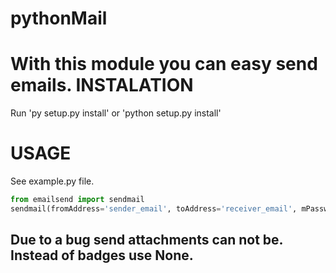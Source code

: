 # pythonMail
With this module you can easy send emails.
INSTALATION
===========
Run 'py setup.py install' or 'python setup.py install'

USAGE
=====
See example.py file.

```python
from emailsend import sendmail
sendmail(fromAddress='sender_email', toAddress='receiver_email', mPassword='sender_password (optional)', mServer='mail_server', mPort='mail_port (int)', mSubject='subject', mMessage='plan_text_message (optional)', mMessageHTML='html_message (optional)',   mAttachment='attachment (optional) (list)', displaySend='login_to_server (True/False) (default=True)')
```
Due to a bug send attachments can not be. Instead of badges use None.
---------------------------------------------------------------------
